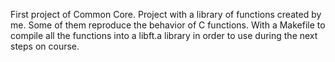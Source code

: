 First project of Common Core.
Project with a library of functions created by me.
Some of them reproduce the behavior of C functions.
With a Makefile to compile all the functions into a libft.a library
in order to use during the next steps on course.
